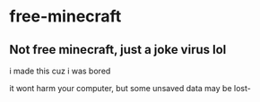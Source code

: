 # free-minecraft
Not free minecraft, just a joke virus lol
---
i made this cuz i was bored

it wont harm your computer, but some unsaved data may be lost-
